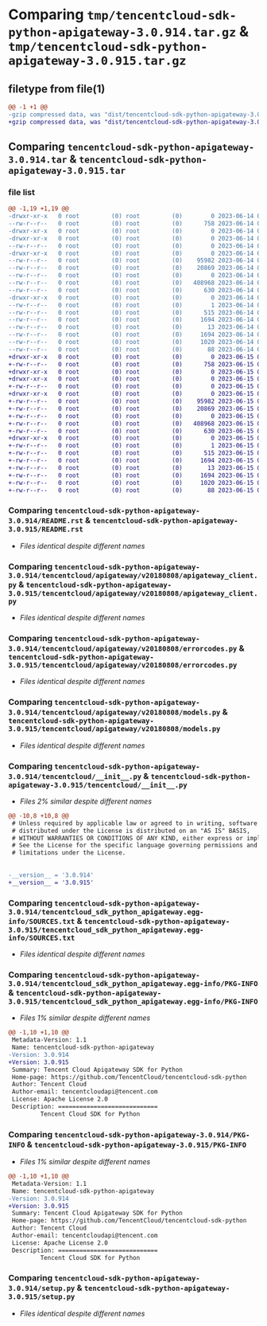 # Comparing `tmp/tencentcloud-sdk-python-apigateway-3.0.914.tar.gz` & `tmp/tencentcloud-sdk-python-apigateway-3.0.915.tar.gz`

## filetype from file(1)

```diff
@@ -1 +1 @@
-gzip compressed data, was "dist/tencentcloud-sdk-python-apigateway-3.0.914.tar", last modified: Wed Jun 14 00:18:20 2023, max compression
+gzip compressed data, was "dist/tencentcloud-sdk-python-apigateway-3.0.915.tar", last modified: Thu Jun 15 00:17:38 2023, max compression
```

## Comparing `tencentcloud-sdk-python-apigateway-3.0.914.tar` & `tencentcloud-sdk-python-apigateway-3.0.915.tar`

### file list

```diff
@@ -1,19 +1,19 @@
-drwxr-xr-x   0 root         (0) root         (0)        0 2023-06-14 00:18:20.000000 tencentcloud-sdk-python-apigateway-3.0.914/
--rw-r--r--   0 root         (0) root         (0)      758 2023-06-14 00:18:20.000000 tencentcloud-sdk-python-apigateway-3.0.914/README.rst
-drwxr-xr-x   0 root         (0) root         (0)        0 2023-06-14 00:18:20.000000 tencentcloud-sdk-python-apigateway-3.0.914/tencentcloud/
-drwxr-xr-x   0 root         (0) root         (0)        0 2023-06-14 00:18:20.000000 tencentcloud-sdk-python-apigateway-3.0.914/tencentcloud/apigateway/
--rw-r--r--   0 root         (0) root         (0)        0 2023-06-14 00:18:20.000000 tencentcloud-sdk-python-apigateway-3.0.914/tencentcloud/apigateway/__init__.py
-drwxr-xr-x   0 root         (0) root         (0)        0 2023-06-14 00:18:20.000000 tencentcloud-sdk-python-apigateway-3.0.914/tencentcloud/apigateway/v20180808/
--rw-r--r--   0 root         (0) root         (0)    95982 2023-06-14 00:18:20.000000 tencentcloud-sdk-python-apigateway-3.0.914/tencentcloud/apigateway/v20180808/apigateway_client.py
--rw-r--r--   0 root         (0) root         (0)    20869 2023-06-14 00:18:20.000000 tencentcloud-sdk-python-apigateway-3.0.914/tencentcloud/apigateway/v20180808/errorcodes.py
--rw-r--r--   0 root         (0) root         (0)        0 2023-06-14 00:18:20.000000 tencentcloud-sdk-python-apigateway-3.0.914/tencentcloud/apigateway/v20180808/__init__.py
--rw-r--r--   0 root         (0) root         (0)   408968 2023-06-14 00:18:20.000000 tencentcloud-sdk-python-apigateway-3.0.914/tencentcloud/apigateway/v20180808/models.py
--rw-r--r--   0 root         (0) root         (0)      630 2023-06-14 00:18:20.000000 tencentcloud-sdk-python-apigateway-3.0.914/tencentcloud/__init__.py
-drwxr-xr-x   0 root         (0) root         (0)        0 2023-06-14 00:18:20.000000 tencentcloud-sdk-python-apigateway-3.0.914/tencentcloud_sdk_python_apigateway.egg-info/
--rw-r--r--   0 root         (0) root         (0)        1 2023-06-14 00:18:20.000000 tencentcloud-sdk-python-apigateway-3.0.914/tencentcloud_sdk_python_apigateway.egg-info/dependency_links.txt
--rw-r--r--   0 root         (0) root         (0)      515 2023-06-14 00:18:20.000000 tencentcloud-sdk-python-apigateway-3.0.914/tencentcloud_sdk_python_apigateway.egg-info/SOURCES.txt
--rw-r--r--   0 root         (0) root         (0)     1694 2023-06-14 00:18:20.000000 tencentcloud-sdk-python-apigateway-3.0.914/tencentcloud_sdk_python_apigateway.egg-info/PKG-INFO
--rw-r--r--   0 root         (0) root         (0)       13 2023-06-14 00:18:20.000000 tencentcloud-sdk-python-apigateway-3.0.914/tencentcloud_sdk_python_apigateway.egg-info/top_level.txt
--rw-r--r--   0 root         (0) root         (0)     1694 2023-06-14 00:18:20.000000 tencentcloud-sdk-python-apigateway-3.0.914/PKG-INFO
--rw-r--r--   0 root         (0) root         (0)     1020 2023-06-14 00:18:20.000000 tencentcloud-sdk-python-apigateway-3.0.914/setup.py
--rw-r--r--   0 root         (0) root         (0)       88 2023-06-14 00:18:20.000000 tencentcloud-sdk-python-apigateway-3.0.914/setup.cfg
+drwxr-xr-x   0 root         (0) root         (0)        0 2023-06-15 00:17:38.000000 tencentcloud-sdk-python-apigateway-3.0.915/
+-rw-r--r--   0 root         (0) root         (0)      758 2023-06-15 00:17:38.000000 tencentcloud-sdk-python-apigateway-3.0.915/README.rst
+drwxr-xr-x   0 root         (0) root         (0)        0 2023-06-15 00:17:38.000000 tencentcloud-sdk-python-apigateway-3.0.915/tencentcloud/
+drwxr-xr-x   0 root         (0) root         (0)        0 2023-06-15 00:17:38.000000 tencentcloud-sdk-python-apigateway-3.0.915/tencentcloud/apigateway/
+-rw-r--r--   0 root         (0) root         (0)        0 2023-06-15 00:17:38.000000 tencentcloud-sdk-python-apigateway-3.0.915/tencentcloud/apigateway/__init__.py
+drwxr-xr-x   0 root         (0) root         (0)        0 2023-06-15 00:17:38.000000 tencentcloud-sdk-python-apigateway-3.0.915/tencentcloud/apigateway/v20180808/
+-rw-r--r--   0 root         (0) root         (0)    95982 2023-06-15 00:17:38.000000 tencentcloud-sdk-python-apigateway-3.0.915/tencentcloud/apigateway/v20180808/apigateway_client.py
+-rw-r--r--   0 root         (0) root         (0)    20869 2023-06-15 00:17:38.000000 tencentcloud-sdk-python-apigateway-3.0.915/tencentcloud/apigateway/v20180808/errorcodes.py
+-rw-r--r--   0 root         (0) root         (0)        0 2023-06-15 00:17:38.000000 tencentcloud-sdk-python-apigateway-3.0.915/tencentcloud/apigateway/v20180808/__init__.py
+-rw-r--r--   0 root         (0) root         (0)   408968 2023-06-15 00:17:38.000000 tencentcloud-sdk-python-apigateway-3.0.915/tencentcloud/apigateway/v20180808/models.py
+-rw-r--r--   0 root         (0) root         (0)      630 2023-06-15 00:17:38.000000 tencentcloud-sdk-python-apigateway-3.0.915/tencentcloud/__init__.py
+drwxr-xr-x   0 root         (0) root         (0)        0 2023-06-15 00:17:38.000000 tencentcloud-sdk-python-apigateway-3.0.915/tencentcloud_sdk_python_apigateway.egg-info/
+-rw-r--r--   0 root         (0) root         (0)        1 2023-06-15 00:17:38.000000 tencentcloud-sdk-python-apigateway-3.0.915/tencentcloud_sdk_python_apigateway.egg-info/dependency_links.txt
+-rw-r--r--   0 root         (0) root         (0)      515 2023-06-15 00:17:38.000000 tencentcloud-sdk-python-apigateway-3.0.915/tencentcloud_sdk_python_apigateway.egg-info/SOURCES.txt
+-rw-r--r--   0 root         (0) root         (0)     1694 2023-06-15 00:17:38.000000 tencentcloud-sdk-python-apigateway-3.0.915/tencentcloud_sdk_python_apigateway.egg-info/PKG-INFO
+-rw-r--r--   0 root         (0) root         (0)       13 2023-06-15 00:17:38.000000 tencentcloud-sdk-python-apigateway-3.0.915/tencentcloud_sdk_python_apigateway.egg-info/top_level.txt
+-rw-r--r--   0 root         (0) root         (0)     1694 2023-06-15 00:17:38.000000 tencentcloud-sdk-python-apigateway-3.0.915/PKG-INFO
+-rw-r--r--   0 root         (0) root         (0)     1020 2023-06-15 00:17:38.000000 tencentcloud-sdk-python-apigateway-3.0.915/setup.py
+-rw-r--r--   0 root         (0) root         (0)       88 2023-06-15 00:17:38.000000 tencentcloud-sdk-python-apigateway-3.0.915/setup.cfg
```

### Comparing `tencentcloud-sdk-python-apigateway-3.0.914/README.rst` & `tencentcloud-sdk-python-apigateway-3.0.915/README.rst`

 * *Files identical despite different names*

### Comparing `tencentcloud-sdk-python-apigateway-3.0.914/tencentcloud/apigateway/v20180808/apigateway_client.py` & `tencentcloud-sdk-python-apigateway-3.0.915/tencentcloud/apigateway/v20180808/apigateway_client.py`

 * *Files identical despite different names*

### Comparing `tencentcloud-sdk-python-apigateway-3.0.914/tencentcloud/apigateway/v20180808/errorcodes.py` & `tencentcloud-sdk-python-apigateway-3.0.915/tencentcloud/apigateway/v20180808/errorcodes.py`

 * *Files identical despite different names*

### Comparing `tencentcloud-sdk-python-apigateway-3.0.914/tencentcloud/apigateway/v20180808/models.py` & `tencentcloud-sdk-python-apigateway-3.0.915/tencentcloud/apigateway/v20180808/models.py`

 * *Files identical despite different names*

### Comparing `tencentcloud-sdk-python-apigateway-3.0.914/tencentcloud/__init__.py` & `tencentcloud-sdk-python-apigateway-3.0.915/tencentcloud/__init__.py`

 * *Files 2% similar despite different names*

```diff
@@ -10,8 +10,8 @@
 # Unless required by applicable law or agreed to in writing, software
 # distributed under the License is distributed on an "AS IS" BASIS,
 # WITHOUT WARRANTIES OR CONDITIONS OF ANY KIND, either express or implied.
 # See the License for the specific language governing permissions and
 # limitations under the License.
 
 
-__version__ = '3.0.914'
+__version__ = '3.0.915'
```

### Comparing `tencentcloud-sdk-python-apigateway-3.0.914/tencentcloud_sdk_python_apigateway.egg-info/SOURCES.txt` & `tencentcloud-sdk-python-apigateway-3.0.915/tencentcloud_sdk_python_apigateway.egg-info/SOURCES.txt`

 * *Files identical despite different names*

### Comparing `tencentcloud-sdk-python-apigateway-3.0.914/tencentcloud_sdk_python_apigateway.egg-info/PKG-INFO` & `tencentcloud-sdk-python-apigateway-3.0.915/tencentcloud_sdk_python_apigateway.egg-info/PKG-INFO`

 * *Files 1% similar despite different names*

```diff
@@ -1,10 +1,10 @@
 Metadata-Version: 1.1
 Name: tencentcloud-sdk-python-apigateway
-Version: 3.0.914
+Version: 3.0.915
 Summary: Tencent Cloud Apigateway SDK for Python
 Home-page: https://github.com/TencentCloud/tencentcloud-sdk-python
 Author: Tencent Cloud
 Author-email: tencentcloudapi@tencent.com
 License: Apache License 2.0
 Description: ============================
         Tencent Cloud SDK for Python
```

### Comparing `tencentcloud-sdk-python-apigateway-3.0.914/PKG-INFO` & `tencentcloud-sdk-python-apigateway-3.0.915/PKG-INFO`

 * *Files 1% similar despite different names*

```diff
@@ -1,10 +1,10 @@
 Metadata-Version: 1.1
 Name: tencentcloud-sdk-python-apigateway
-Version: 3.0.914
+Version: 3.0.915
 Summary: Tencent Cloud Apigateway SDK for Python
 Home-page: https://github.com/TencentCloud/tencentcloud-sdk-python
 Author: Tencent Cloud
 Author-email: tencentcloudapi@tencent.com
 License: Apache License 2.0
 Description: ============================
         Tencent Cloud SDK for Python
```

### Comparing `tencentcloud-sdk-python-apigateway-3.0.914/setup.py` & `tencentcloud-sdk-python-apigateway-3.0.915/setup.py`

 * *Files identical despite different names*

